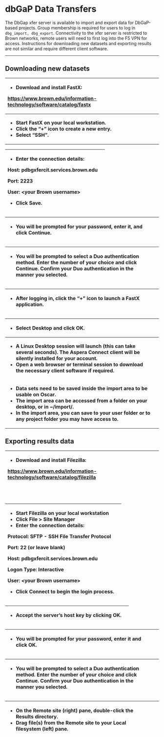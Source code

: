 # dbGaP Data Transfers

The DbGap xfer server is available to import and export data for DbGaP-based projects. Group membership is required for users to log in `dbg_import, dbg_export`. Connectivity to the xfer server is restricted to Brown networks, remote users will need to first log into the F5 VPN for access. Instructions for downloading new datasets and exporting results are not similar and require different client software.  
****

## **Downloading new datasets**

<table>
  <thead>
    <tr>
      <th style="text-align:left">
        <ul>
          <li><b>Download and install FastX:</b>
          </li>
        </ul>
        <p><a href="https://www.brown.edu/information-technology/software/catalog/fastx"><b>https://www.brown.edu/information-technology/software/catalog/fastx</b></a>
        </p>
      </th>
      <th style="text-align:left">
        <img src="https://lh3.googleusercontent.com/SAr8EuKwBKJzZdYss_hdZ9s7hZ1BnfIHfjTyy61MOXy3XriFqqVowbqK5TwfD7FPAEAfS2Xvgwyh7goP3TWyKOEIGcJYeyBbh1RWxXYsPlNwcz5ZQj7mtyofVsnZ_Goj__i2bBU7"
        alt/>
      </th>
    </tr>
  </thead>
  <tbody>
    <tr>
      <td style="text-align:left">
        <ul>
          <li><b>Start FastX on your local workstation.</b>
          </li>
          <li><b>Click the &#x201C;+&#x201D; icon to create a new entry. </b>
          </li>
          <li><b>Select &#x201C;SSH&#x201D;.</b>
          </li>
        </ul>
      </td>
      <td style="text-align:left">
        <img src="https://lh3.googleusercontent.com/BK2fI5qN9HKwXVd6UBWa6y21ClJ-PLl110kpwDcbDvdkuMZVTgwE_dOLikldFRH5z3OV20GIUonytbhYgvAwMfXj17F1K8JmZTNA1Q-9CvUybPn9fgpXsNmNkJuTkC18pQ9-7O9W"
        alt/>
      </td>
    </tr>
  </tbody>
</table>

<table>
  <thead>
    <tr>
      <th style="text-align:left">
        <ul>
          <li><b>Enter the connection details:</b>
          </li>
        </ul>
        <p><b> Host: pdbgxfercit.services.brown.edu</b>
        </p>
        <p><b> Port: 2223</b>
        </p>
        <p><b>User: &lt;your Brown username&gt;<br /></b>
        </p>
        <ul>
          <li><b>Click Save.</b>
          </li>
        </ul>
      </th>
      <th style="text-align:left">
        <img src="https://lh4.googleusercontent.com/F6ewGjC1BZg3gXHtWTaBrCCOpMMky7ZuAmbK4VSKGmzrbwSPMDrYfc2vmssJ3RktmrBcmftkF5_4MZZgnWU9zk45HRqHWkz2w-nwbkKqvGD6py3GMQYS9AcjDZ0PmB0JHBhnBwM1"
        alt/>
      </th>
    </tr>
  </thead>
  <tbody></tbody>
</table>

<table>
  <thead>
    <tr>
      <th style="text-align:left">
        <ul>
          <li><b>You will be prompted for your password, enter it, and click Continue.</b>
          </li>
        </ul>
      </th>
      <th style="text-align:left">
        <img src="https://lh5.googleusercontent.com/Menz_ixda_tUZnlEIit4hsMqz7TSSXBchjhMfh0lJtFhO7hPu5SPO68MeDnvOExCXdwNABp3MMF5jCr8WUdzxIqa-xmQzXrJ4j8DsQN7pwircH3x5wWGQMAvrnGUuV4pfbdc7H4V"
        alt/>
      </th>
    </tr>
  </thead>
  <tbody></tbody>
</table>

<table>
  <thead>
    <tr>
      <th style="text-align:left">
        <ul>
          <li><b>You will be prompted to select a Duo authentication method. Enter the number of your choice and click Continue. Confirm your Duo authentication in the manner you selected.</b>
          </li>
        </ul>
      </th>
      <th style="text-align:left">
        <img src="https://lh5.googleusercontent.com/aDmwwybTlQ4uiUkybwlIiAc64oyzcvurQrcKn6Nv4Zn7hy3znCxHAlw7zAw6V-sCquvNef9Wwup8tg76-rYNg51k4Nolfji2hCoHsSeS7KEyAAnOU5bGOax2x_Q033h_VceLr8ba"
        alt/>
      </th>
    </tr>
  </thead>
  <tbody></tbody>
</table>

<table>
  <thead>
    <tr>
      <th style="text-align:left">
        <ul>
          <li><b>After logging in, click the &#x201C;+&#x201D; icon to launch a FastX application.</b>
          </li>
        </ul>
      </th>
      <th style="text-align:left">
        <img src="https://lh4.googleusercontent.com/7NU0Cxoz2fzoYTHwuchtZ9LC0DUhGI4Hz2Kq12fqbYVdmbR152XQ45NHuZ7skii8Cgo_Yhr0ht1LRAwCLloMQoVoiNsrSzt_906q9yQho9Zo-ya3LO_IUqjxMTZfr-OY35Cjwit_"
        alt/>
      </th>
    </tr>
  </thead>
  <tbody></tbody>
</table>

<table>
  <thead>
    <tr>
      <th style="text-align:left">
        <ul>
          <li><b>Select Desktop and click OK.</b>
          </li>
        </ul>
      </th>
      <th style="text-align:left">
        <img src="https://lh4.googleusercontent.com/2eqO3uhs6xc-Sr1Pbi4ZNMQ12MGNUwgh7wDauCWFMBlO0QZBPgcqjYE1f2FqWIdfIGv1OGR9YyRIgvt69ZzbGMvEMBejMZAF3EJY_y_gnRDTWcXq3kb6OBC-MHPcGgudLABQ_nKU"
        alt/>
      </th>
    </tr>
  </thead>
  <tbody>
    <tr>
      <td style="text-align:left">
        <ul>
          <li><b>A Linux Desktop session will launch (this can take several seconds). The Aspera Connect client will be silently installed for your account. </b>
          </li>
          <li><b>Open a web browser or terminal session to download the necessary client software if required.</b>
          </li>
        </ul>
      </td>
      <td style="text-align:left">
        <img src="https://lh4.googleusercontent.com/aVQE8RonB94884UDXb6rJvBeVX1JwVaXMS8P6arDTdt1x6QvGQniZ-UCWUiJ80y6FmkryHF2TwcykFO688wEUb-HeSEVf3X7knvIRrw9Y0N6R5f5zZywgLm7KjOPajNmyxbzyt6y"
        alt/>
      </td>
    </tr>
    <tr>
      <td style="text-align:left">
        <ul>
          <li><b>Data sets need to be saved inside the import area to be usable on Oscar. </b>
          </li>
          <li><b>The import area can be accessed from a folder on your desktop, or in ~/import/.</b>
          </li>
          <li><b>In the import area, you can save to your user folder or to any project folder you may have access to.</b>
          </li>
        </ul>
      </td>
      <td style="text-align:left">
        <img src="https://lh4.googleusercontent.com/DuAxgi7AAwyJjg4kBH3UF2PVvPRb_Yp6m26QNSb8IdrZz6q7-b_7Z6ePrl5kch-395GJ8IuDXgK05IbKaMoh3j8li0ki5zf6kxc5ijdCOs5iSsDubSdK_H8pMah4wmaB3ksxjOi6"
        alt/>
      </td>
    </tr>
  </tbody>
</table>

## **Exporting results data**

<table>
  <thead>
    <tr>
      <th style="text-align:left">
        <ul>
          <li><b>Download and install Filezilla:</b>
          </li>
        </ul>
        <p><a href="https://www.brown.edu/information-technology/software/catalog/filezilla"><b>https://www.brown.edu/information-technology/software/catalog/filezilla</b></a><b><br /><br /><br /></b>
        </p>
      </th>
      <th style="text-align:left">
        <img src="https://lh5.googleusercontent.com/wEAD1yN3OpoP95NVZRXCEElUSaeaWTXfcawUyqZfSmQgDGfCHuIhbMq6wbiYA4XQK3uivfcQme7nDELWPA15EHb2R9i4injmKtyWu2Tvga-UuEhMhb6RnITuTTgpX9jWpmqWON-y"
        alt/>
      </th>
    </tr>
  </thead>
  <tbody></tbody>
</table>

<table>
  <thead>
    <tr>
      <th style="text-align:left">
        <ul>
          <li><b>Start Filezilla on your local workstation</b>
          </li>
          <li><b>Click File &gt; Site Manager</b>
          </li>
          <li><b>Enter the connection details:</b>
          </li>
        </ul>
        <p><b> Protocol: SFTP - SSH File Transfer Protocol</b>
        </p>
        <p><b> Port: 22 (or leave blank)</b>
        </p>
        <p><b> Host: pdbgxfercit.services.brown.edu</b>
        </p>
        <p><b> Logon Type: Interactive</b>
        </p>
        <p><b> User: &lt;your Brown username&gt;<br /></b>
        </p>
        <ul>
          <li><b>Click Connect to begin the login process.</b>
          </li>
        </ul>
      </th>
      <th style="text-align:left">
        <img src="https://lh6.googleusercontent.com/s_NVC0X_D-1-4cVuPWVOQfUGgps4emJ9EhTko_dp5a8lFat4SHvjLRoB0YhLE8lvcLMjyNnt8IDWrDtgiedfoBwNfUmmJA3OlfnASnYpiBpBYXyVF9vcVB4aWGI4RCNRvAkAQ8r-"
        alt/>
      </th>
    </tr>
  </thead>
  <tbody></tbody>
</table>

<table>
  <thead>
    <tr>
      <th style="text-align:left">
        <ul>
          <li><b>Accept the server&#x2019;s host key by clicking OK.</b>
          </li>
        </ul>
      </th>
      <th style="text-align:left">
        <img src="https://lh6.googleusercontent.com/MSyt76YFpLZlGY1l0961oNVm3Rkl0tcag0rXkj0u63OhUGZ8U9DvQNSSUaUxvhSoIsyNdSZtBlwq5eCXQjGtJzbpe_vPP5z_maDeIDUtJwSHLKQav7eRAFmZVCTB2S61aEQ87_7L"
        alt/>
      </th>
    </tr>
  </thead>
  <tbody></tbody>
</table>

<table>
  <thead>
    <tr>
      <th style="text-align:left">
        <ul>
          <li><b>You will be prompted for your password, enter it and click OK.</b>
          </li>
        </ul>
      </th>
      <th style="text-align:left">
        <img src="https://lh5.googleusercontent.com/7qVYgtBkuFE8y9ftgCzgmW_kHXk1KyaMvtk-i_IaL6UKfqZJTP4xMEvi10VpL_9Ptuj57YWVcofy2FLhMwagXq0AvqmLd2kd6O0OKd0a0JS855BsrB9Kg-z0yVSJHNq_X0l66IiW"
        alt/>
      </th>
    </tr>
  </thead>
  <tbody></tbody>
</table>

<table>
  <thead>
    <tr>
      <th style="text-align:left">
        <ul>
          <li><b>You will be prompted to select a Duo authentication method. Enter the number of your choice and click Continue. Confirm your Duo authentication in the manner you selected.</b>
          </li>
        </ul>
      </th>
      <th style="text-align:left">
        <img src="https://lh5.googleusercontent.com/1sm2lQ4vLKHZSJYRLTcP7vsYqcNwjxUdqy7R4Kik8lPwQ0JymcFtukF2M2l3nZDWAb8fOxwujFKRTwevXymXEeCx3WuN-RFM3chRJFrltdQmQNC2YNZQib0YQevBCTbOK1QAjnUB"
        alt/>
      </th>
    </tr>
  </thead>
  <tbody></tbody>
</table>

<table>
  <thead>
    <tr>
      <th style="text-align:left">
        <ul>
          <li><b>On the Remote site (right) pane, double-click the Results directory.</b>
          </li>
          <li><b>Drag file(s) from the Remote site to your Local filesystem (left) pane.</b>
          </li>
        </ul>
      </th>
      <th style="text-align:left">
        <img src="https://lh4.googleusercontent.com/hjqTCXtVm7LhwKHFHhNJLcIfKN7X2j_tYG-cuMB_07Gq6dVdC6ElxB1tyHuvj02qDE5-IbQoPtFJYVkjPUJXwXlOH0xujsn89wa07V1p81rALTG2rztTMk3b8wlC5Gb8Kc_aLjdo"
        alt/>
      </th>
    </tr>
  </thead>
  <tbody></tbody>
</table>

